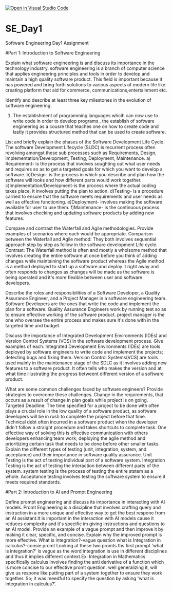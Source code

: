 [![Open in Visual Studio Code](https://classroom.github.com/assets/open-in-vscode-2e0aaae1b6195c2367325f4f02e2d04e9abb55f0b24a779b69b11b9e10269abc.svg)](https://classroom.github.com/online_ide?assignment_repo_id=15565696&assignment_repo_type=AssignmentRepo)
# SE_Day1
Software Engineering Day1 Assignment

#Part 1: Introduction to Software Engineering

Explain what software engineering is and discuss its importance in the technology industry.
software engineering is a branch of computer science that applies engineering principles and tools in order to develop and maintain a high quality software product. This field is important because it has powered and bring forth solutions to various aspects of modern life like creating platform that aid for commerce, communications,entertainment etc.

Identify and describe at least three key milestones in the evolution of software engineering.
1) The establishment of programming languages whcih can now use to write code in order to develop programs , the establish of software engineering as a cousre that teaches one on how to create code and lastly it provides structured method that can be used to create software.

List and briefly explain the phases of the Software Development Life Cycle.
The software Development Lifecycle (SLDC) is recurrent process often revolving amongst these sub processes such as Requirements, Design, Implementation/Development, Testing, Deployment, Maintenance.
a) Requirement- is the process that involves soughting out what user needs and requires so as to get a targeted goals for which you want to develop a software.
b)Design- is the process in which you describe and plan how the software will looks and how different parts would work together.
c)Implementation/Development-is the process where the actual coding takes place, it involves putting the plan to action.
d)Testing- is a procedure carried to ensure that the software meets requirements and user needs as well as effective functioning.
e)Deployment- involves making the software available for user to use them.
f)Maintenance- is the continuous process that involves checking and updating software products by adding new features.

Compare and contrast the Waterfall and Agile methodologies. Provide examples of scenarios where each would be appropriate.
Comparism between the Waterfall and Agile method: They both involves sequential approach step by step as follow in the software development Life cycle. 
Contrast: The Waterfall method is often and mostly a wholsome method that involves creating the entire software at once before you think of adding changes while maintaining the software product whereas the Agile method is a method deployed to start up a software and deploy it right away and often responds to changes as changes will be made as the software is being operated and it's more flexible between user and software developers.

Describe the roles and responsibilities of a Software Developer, a Quality Assurance Engineer, and a Project Manager in a software engineering team.
Software Developers are the ones that write the code and implement the plan for a software.
Quality Assurance Engineers work by running test so as to ensure effective working of the software product.
project manager is the one who oversee the entire process and makes sure it's done with in the targeted time and budget.


Discuss the importance of Integrated Development Environments (IDEs) and Version Control Systems (VCS) in the software development process. Give examples of each.
Integrated Development Environments (IDEs) are tools deployed by software engineers to write code and implement the projects; detecting bugs and fixing them.
Version Control Systems(VCS) are tools used mainly in the maintenance stage of the SDLC as it involves adding new features to a software product. It often tells who makes the version and at what time illustrating the progress betweent different version of a software product.

What are some common challenges faced by software engineers? Provide strategies to overcome these challenges.
Change in the requirements, that occurs as a result of change in plan goals while project is on going.
Targeted Deadline: The time specified for a project to be done with often plays a crucial role in the low quality of a software product, as software developers will be in rush to complete the project before that time.
Technical debt often incurred in a software product when the developer didn't follow a straight procedure and takes shortcuts to complete task.
One effective way of solving this is effective communication with others developers enhancing team work; deploying the agile method and prioritizing certain task that needs to be done before other smaller tasks.
Explain the different types of testing (unit, integration, system, and acceptance) and their importance in software quality assurance.
Unit Testing is the act of testing individual part of a software system.
Integration Testing is the act of testing the interaction between different parts of the system.
system testing is the process of testing the entire ststem as a whole.
Acceptance testing involves testing the software system to ensure it meets required standards.

#Part 2: Introduction to AI and Prompt Engineering


Define prompt engineering and discuss its importance in interacting with AI models.
Promt Engineering is a discipline that involves crafting query and instruction in a more unique and effective way to get the best respone from an AI assistant.It is important in the interaction with AI models cause it reduces complexity and it's specific im giving instructions and questions to an AI model.
Provide an example of a vague prompt and then improve it by making it clear, specific, and concise. Explain why the improved prompt is more effective.
What is Integration?-vague question 
what is Integration in calculus?-consie promt 
Looking at these two promts ths first prompt 'what is integration?' is vague as the word integration is use in different disciplines and thus it implies different context.Ex: Integration in Mathematics specifically calculus involves finding the anti derivative of a function which  is more concise to our effective promt question. well generalizing it, will give us respone like putting part of a system together to ensure they work together. So; it was meedful to specify the question by asking 'what is integration in calculus?'.
